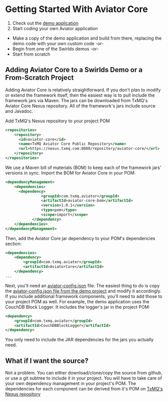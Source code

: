Getting Started With Aviator Core
=================================

1. Check out the [demo application](https://github.com/txmq/aviator-zoo-demo)
2. Start coding your own Aviator application
  * Make a copy of the demo application and build from there, replacing the demo code with your own custom code -or-
  * Begin from one of the Swirlds demos -or-
  * Start from scratch

## Adding Aviator Core to a Swirlds Demo or a From-Scratch Project

Adding Aviator Core is relatively straightforward.  If you don't plan to modify or extend the framework itself, then the easiest way is to pull include the framework jars via Maven.  The jars can be downloaded from TxMQ's Aviator Core Nexus repository.  All of the framework's jars include source and Javadoc.  

Add TxMQ's Nexus repository to your project POM
```xml
<repositories>
    <repository>
      <id>aviator-core</id>
      <name>TxMQ Aviator Core Public Repository</name>
      <url>https://nexus.txmq.com:8080/repository/aviator-core/</url>
    </repository>
</repositories>
```

We use a Maven bill of materials (BOM) to keep each of the framework jars' versions in sync.  Import the BOM for Aviator Core in your POM:
```xml
<dependencyManagement>
    <dependencies>
      <dependency>
				<groupId>com.txmq.aviator</groupId>
				<artifactId>aviator-core-bom</artifactId>
				<version>1.0.1</version>
				<type>pom</type>
				<scope>import</scope>
			</dependency>		
  	</dependencies>
</dependencyManagement>
```

Then, add the Aviator Core jar dependency to your POM's dependencies section:
```xml
<dependencies>
    <dependency>
        <groupId>com.txmq.aviator</groupId>
        <artifactId>AviatorCore</artifactId>
    </dependency>
...
```

Next, you'll need an [aviator-config.json](JSONConfig.md) file.  The easiest thing to do is copy the [aviator-config.json file from the demo project](https://github.com/TxMQ/aviator-zoo-demo/blob/develop/hashgraph%20workspace/hashgraph/aviator-config.json) and modify it accordingly.  If you include additional framework components, you'll need to add those to your project POM as well.  For example, the demo application uses the CouchDB Block Logger.  It includes the logger's jar in the project POM:
```xml
<dependency>
    <groupId>com.txmq.aviator</groupId>
    <artifactId>CouchDBBlockLogger</artifactId>
</dependency>
```

You only need to include the JAR dependencies for the jars you actually need.

## What if I want the source?
Not a problem.  You can either download/clone/copy the source from github, or use a git subtree to include it in your project.  You will have to take care of your own dependency management in your project's POM.  The dependencies for each component can be derived from it's POM on [TxMQ's Nexus repository](https://nexus.txmq.com:8080/service/rest/repository/browse/aviator-core/com/txmq/aviator/)